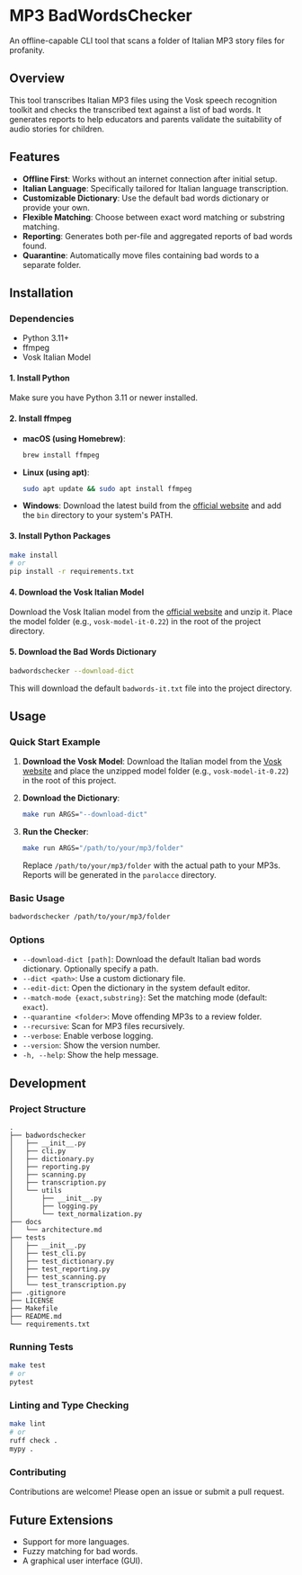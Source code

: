 # MP3 BadWordsChecker

An offline-capable CLI tool that scans a folder of Italian MP3 story files for profanity.

## Overview

This tool transcribes Italian MP3 files using the Vosk speech recognition toolkit and checks the transcribed text against a list of bad words. It generates reports to help educators and parents validate the suitability of audio stories for children.

## Features

-   **Offline First**: Works without an internet connection after initial setup.
-   **Italian Language**: Specifically tailored for Italian language transcription.
-   **Customizable Dictionary**: Use the default bad words dictionary or provide your own.
-   **Flexible Matching**: Choose between exact word matching or substring matching.
-   **Reporting**: Generates both per-file and aggregated reports of bad words found.
-   **Quarantine**: Automatically move files containing bad words to a separate folder.

## Installation

### Dependencies

-   Python 3.11+
-   ffmpeg
-   Vosk Italian Model

#### 1. Install Python

Make sure you have Python 3.11 or newer installed.

#### 2. Install ffmpeg

-   **macOS (using Homebrew)**:
    ```bash
    brew install ffmpeg
    ```
-   **Linux (using apt)**:
    ```bash
    sudo apt update && sudo apt install ffmpeg
    ```
-   **Windows**:
    Download the latest build from the [official website](https://ffmpeg.org/download.html) and add the `bin` directory to your system's PATH.

#### 3. Install Python Packages

```bash
make install
# or
pip install -r requirements.txt
```

#### 4. Download the Vosk Italian Model

Download the Vosk Italian model from the [official website](https://alphacephei.com/vosk/models) and unzip it. Place the model folder (e.g., `vosk-model-it-0.22`) in the root of the project directory.

#### 5. Download the Bad Words Dictionary

```bash
badwordschecker --download-dict
```

This will download the default `badwords-it.txt` file into the project directory.

## Usage

### Quick Start Example

1.  **Download the Vosk Model**: Download the Italian model from the [Vosk website](https://alphacephei.com/vosk/models) and place the unzipped model folder (e.g., `vosk-model-it-0.22`) in the root of this project.

2.  **Download the Dictionary**:
    ```bash
    make run ARGS="--download-dict"
    ```

3.  **Run the Checker**:
    ```bash
    make run ARGS="/path/to/your/mp3/folder"
    ```

    Replace `/path/to/your/mp3/folder` with the actual path to your MP3s. Reports will be generated in the `parolacce` directory.

### Basic Usage

```bash
badwordschecker /path/to/your/mp3/folder
```

### Options

-   `--download-dict [path]`: Download the default Italian bad words dictionary. Optionally specify a path.
-   `--dict <path>`: Use a custom dictionary file.
-   `--edit-dict`: Open the dictionary in the system default editor.
-   `--match-mode {exact,substring}`: Set the matching mode (default: `exact`).
-   `--quarantine <folder>`: Move offending MP3s to a review folder.
-   `--recursive`: Scan for MP3 files recursively.
-   `--verbose`: Enable verbose logging.
-   `--version`: Show the version number.
-   `-h, --help`: Show the help message.

## Development

### Project Structure

```
.
├── badwordschecker
│   ├── __init__.py
│   ├── cli.py
│   ├── dictionary.py
│   ├── reporting.py
│   ├── scanning.py
│   ├── transcription.py
│   └── utils
│       ├── __init__.py
│       ├── logging.py
│       └── text_normalization.py
├── docs
│   └── architecture.md
├── tests
│   ├── __init__.py
│   ├── test_cli.py
│   ├── test_dictionary.py
│   ├── test_reporting.py
│   ├── test_scanning.py
│   └── test_transcription.py
├── .gitignore
├── LICENSE
├── Makefile
├── README.md
└── requirements.txt
```

### Running Tests

```bash
make test
# or
pytest
```

### Linting and Type Checking

```bash
make lint
# or
ruff check .
mypy .
```

### Contributing

Contributions are welcome! Please open an issue or submit a pull request.

## Future Extensions

-   Support for more languages.
-   Fuzzy matching for bad words.
-   A graphical user interface (GUI).

